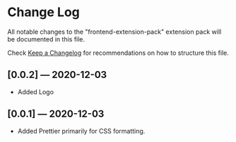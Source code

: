 # Change Log

All notable changes to the "frontend-extension-pack" extension pack will be documented in this file.

Check [Keep a Changelog](http://keepachangelog.com/) for recommendations on how to structure this file.

## [0.0.2] — 2020-12-03

- Added Logo

## [0.0.1] — 2020-12-03

- Added Prettier primarily for CSS formatting.